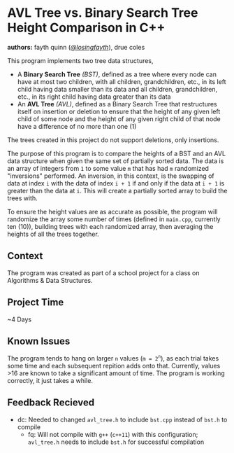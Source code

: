 # AVL Tree vs. Binary Search Tree Height Comparison in C++
**authors:** fayth quinn ([*@losingfayth*](https://github.com/losingfayth)), drue coles

This program implements two tree data structures,
 * A **Binary Search Tree** *(BST)*, defined as a tree where every node can have at most two children, with all children, grandchildren, etc., in its left child having data smaller than its data and all children, grandchildren, etc., in its right child having data greater than its data
 * An **AVL Tree** *(AVL)*, defined as a Binary Search Tree that restructures itself on insertion or deletion to ensure that the height of any given left child of some node and the height of any given right child of that node have a difference of no more than one (1)

The trees created in this project do not support deletions, only insertions.

The purpose of this program is to compare the heights of a BST and an AVL data structure when given the same set of partially sorted data. The data is an array of integers from `1` to some value `m` that has had `m` randomized "inversions" performed. An inversion, in this context, is the swapping of data at index `i` with the data of index `i + 1` if and only if the data at `i + 1` is greater than the data at `i`. This will create a partially sorted array to build the trees with.

To ensure the height values are as accurate as possible, the program will randomize the array some number of times (defined in `main.cpp`, currently ten (10)), building trees with each randomized array, then averaging the heights of all the trees together.


## Context
The program was created as part of a school project for a class on Algorithms & Data Structures.

## Project Time
~4 Days

## Known Issues
The program tends to hang on larger `n` values (`m = 2`<sup>`n`</sup>), as each trial takes some time and each subsequent repition adds onto that. Currently, values >16 are known to take a significant amount of time. The program is working correctly, it just takes a while.

## Feedback Recieved

* dc: Needed to changed `avl_tree.h` to include `bst.cpp` instead of `bst.h` to compile
	* fq: Will not compile with `g++` (`c++11`) with this configuration; `avl_tree.h` needs to include `bst.h` for successful compilation